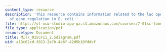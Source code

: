 ```yaml
---
content_type: resource
description: 'This resource contains information related to the lac operon: a model
  of gene regulation in E. coli.'
file: https://ol-ocw-studio-app-qa.s3.amazonaws.com/courses/7-01sc-fundamentals-of-biology-fall-2011/a13c62cd30232e7b4e6f42d9b10fddcf_MIT7_01SCF11_2.5diagram.pdf
file_type: application/pdf
resourcetype: Document
title: MIT7_01SCF11_2.5diagram.pdf
uid: a13c62cd-3023-2e7b-4e6f-42d9b10fddcf
---
```

